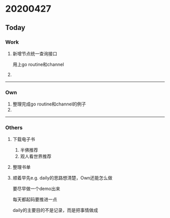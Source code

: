 # 20200427

## Today

### Work

1. 新增节点统一查询接口

   用上go routine和channel

2. 

---

### Own

1. 整理完成go routine和channel的例子
2. 

---

### Others

1. 下载电子书

   1. 半佛推荐
   2. 观人看世界推荐

2. 整理书单

3. 顺着早先e.g. daily的思路想清楚，Own还能怎么做

   要尽早做一个demo出来

   每天都起码要推进一点

   daily的主要目的不是记录，而是把事情做成













